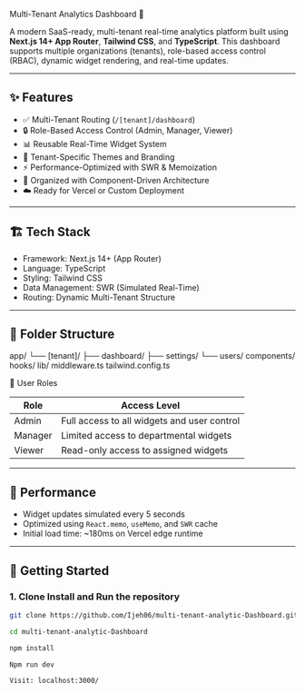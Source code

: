  Multi-Tenant Analytics Dashboard 🚀

A modern SaaS-ready, multi-tenant real-time analytics platform built using **Next.js 14+ App Router**, **Tailwind CSS**, and **TypeScript**. This dashboard supports multiple organizations (tenants), role-based access control (RBAC), dynamic widget rendering, and real-time updates.

---

## ✨ Features

- ✅ Multi-Tenant Routing (`/[tenant]/dashboard`)
- 🔒 Role-Based Access Control (Admin, Manager, Viewer)
- 📊 Reusable Real-Time Widget System
- 🎨 Tenant-Specific Themes and Branding
- ⚡ Performance-Optimized with SWR & Memoization
- 📁 Organized with Component-Driven Architecture
- ☁️ Ready for Vercel or Custom Deployment

---

## 🏗️ Tech Stack

- Framework: Next.js 14+ (App Router)
- Language: TypeScript
- Styling: Tailwind CSS
- Data Management: SWR (Simulated Real-Time)
- Routing: Dynamic Multi-Tenant Structure

---

## 📂 Folder Structure
app/
└── [tenant]/
├── dashboard/
├── settings/
└── users/
components/
hooks/
lib/
middleware.ts
tailwind.config.ts



 🔐 User Roles

| Role     | Access Level                                |
|----------|---------------------------------------------|
| Admin    | Full access to all widgets and user control |
| Manager  | Limited access to departmental widgets      |
| Viewer   | Read-only access to assigned widgets        |

---

## 🧪 Performance

- Widget updates simulated every 5 seconds
- Optimized using `React.memo`, `useMemo`, and `SWR` cache
- Initial load time: ~180ms on Vercel edge runtime

---

## 🚀 Getting Started

### 1. Clone Install and Run the repository 

```bash
git clone https://github.com/Ijeh06/multi-tenant-analytic-Dashboard.git

cd multi-tenant-analytic-Dashboard

npm install

Npm run dev

Visit: localhost:3000/
